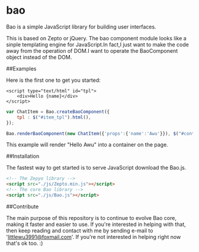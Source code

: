 # bao
Bao is a simple JavaScript library for building user interfaces.

This is based on Zepto or jQuery.
The bao component module looks like a sinple templating engine for JavaScript.In fact,I just want to make the code away from the operation of DOM.I want to operate the BaoComponent object instead of the DOM.

##Examples

Here is the first one to get you started:

```tpl
<script type="text/html" id="tpl">
    <div>Hello {name}</div>
</script>
```

```js
var ChatItem = Bao.createBaoComponent({
    tpl : $("#item_tpl").html(),
});

Bao.renderBaoComponent(new ChatItem({'props':{'name':'Awu'}}), $("#container"));
```

This example will render "Hello Awu" into a container on the page.

##Installation

The fastest way to get started is to serve JavaScript download the Bao.js.
```html
<!-- The Zepyo library -->
<script src="./js/Zepto.min.js"></script>
<!-- The core Bao library -->
<script src="./js/Bao.js"></script>
```

##Contribute

The main purpose of this repository is to continue to evolve Bao core, making it faster and easier to use. If you're interested in helping with that, then keep reading and contact with me by sending e-mail to 'littlewu3991@foxmail.com'. If you're not interested in helping right now that's ok too. :)
